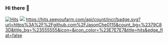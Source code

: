 ### Hi there 👋

<!--
**JasonChe0115/JasonChe0115** is a ✨ _special_ ✨ repository because its `README.md` (this file) appears on your GitHub profile.

Here are some ideas to get you started:

- 🔭 I’m currently working on ...
- 🌱 I’m currently learning ... DataScience in Kangnam Univ.
- 👯 I’m looking to collaborate on ...
- 🤔 I’m looking for help with ...
- 💬 Ask me about ...
- 📫 How to reach me: ... https://www.instagram.com/jason.0115/
- 😄 Pronouns: ... 
- ⚡ Fun fact: ... I did DTS(Discipleship Training School) in Kona, Hawaii, in 2019 4.4 ~ 6.23.
                   And I went to a Mission Trip(Helping local people, Praying, Evangelism, etc) with my teammates to Swaziland, in South-Africa, in 2019.6.24 ~ 8.25.
                   And I came back to Hawaii, shared what we learned, and finished Debriefing. 2019 8.26 ~ 9.18
                   And I spent a week in Seoul, Korea with my family, and went to SunshineCoast in Australia to study Bible. 2019 9.24 ~ 2020 1.31
                   And I came back to Seoul for break and continued Bible study 2020 4.4 ~ 7.2
- 🔥 My Dream is ...  I want to be a valuable person. And Wish to go back to Africa to help local people. And Hope to finish the whole Bible study someday.

-->
[![Hits](https://hits.seeyoufarm.com/api/count/incr/badge.svg?url=https%3A%2F%2Fgithub.com%2FJasonChe0115&count_bg=%2379C83D&title_bg=%23555555&icon=&icon_color=%23E7E7E7&title=hits&edge_flat=false)](https://hits.seeyoufarm.com)
<a href="https://hits.seeyoufarm.com"><img src="https://hits.seeyoufarm.com/api/count/incr/badge.svg?url=https%3A%2F%2Fgithub.com%2FJasonChe0115&count_bg=%2379C83D&title_bg=%23555555&icon=&icon_color=%23E7E7E7&title=hits&edge_flat=false"/></a>
https://hits.seeyoufarm.com/api/count/incr/badge.svg?url=https%3A%2F%2Fgithub.com%2FJasonChe0115&count_bg=%2379C83D&title_bg=%23555555&icon=&icon_color=%23E7E7E7&title=hits&edge_flat=false
